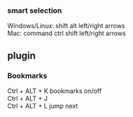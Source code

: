 

### smart selection
Windows/Linux:  shift alt left/right arrows  
Mac:            command ctrl shift left/right arrows


## plugin

### Bookmarks
Ctrl + ALT +  K    bookmarks on/off  
Ctrl + ALT +  J  
Ctrl + ALT +  L    jump next

